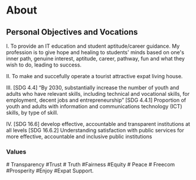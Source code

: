 # About

<!-- wp:paragraph -->

## Personal Objectives and Vocations

<p> I. To provide an IT education and student aptitude/career guidance. My profession is to give hope and healing to students' minds based on one's inner path, genuine interest, aptitude, career, pathway, fun and what they wish to do, leading to success.
</p>
<p>
  II. To make and succefully operate a tourist attractive expat living house.
</p>

<p>
III. [SDG 4.4] “By 2030, substantially increase the number of youth and adults
who have relevant skills, including technical and vocational skills, for
employment, decent jobs and entrepreneurship”
[SDG 4.4.1] Proportion of youth and adults with information and communications technology (ICT) skills, by type of skill.
</p>
<p>
IV. [SDG 16.6] develop effective, accountable and transparent institutions at all levels
[SDG 16.6.2] Understanding satisfaction with public services for more effective, accountable and inclusive public institutions
</p>

### Values

<p> # Transparency #Trust # Truth #Fairness #Equity # Peace # Freecom #Prosperity #Enjoy #Expat Support.</p>


